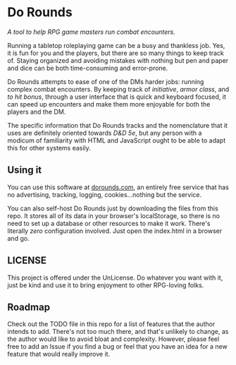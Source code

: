 # Do Rounds
_A tool to help RPG game masters run combat encounters._

Running a tabletop roleplaying game can be a busy and thankless job. Yes, it is fun for
you and the players, but there are so many things to keep track of. Staying organized
and avoiding mistakes with nothing but pen and paper and dice can be both time-consuming
and error-prone.

Do Rounds attempts to ease of one of the DMs harder jobs: running complex
combat encounters. By keeping track of _initiative_, _armor class_, and _to hit bonus_,
through a user interface that is quick and keyboard focused, it can speed up encounters
and make them more enjoyable for both the players and the DM.

The specific information that Do Rounds tracks and the nomenclature that it uses are
definitely oriented towards _D&D 5e_, but any person with a modicum of familiarity with
HTML and JavaScript ought to be able to adapt this for other systems easily.

## Using it
You can use this software at [dorounds.com](https://dorounds.com), an entirely free
service that has no advertising, tracking, logging, cookies...nothing but the service.

You can also self-host Do Rounds just by downloading the files from this repo. It stores
all of its data in your browser's localStorage, so there is no need to set up a database
or other resources to make it work. There's literally _zero_ configuration involved. Just
open the index.html in a browser and go.

## LICENSE
This project is offered under the UnLicense. Do whatever you want with it, just be kind
and use it to bring enjoyment to other RPG-loving folks.

## Roadmap
Check out the TODO file in this repo for a list of features that the author intends to add. There's not too much there, and that's unlikely to change, as the author would like to avoid bloat and complexity. However, please feel free to add an Issue if you find a bug or feel that you have an idea for a new feature that would really improve it.
